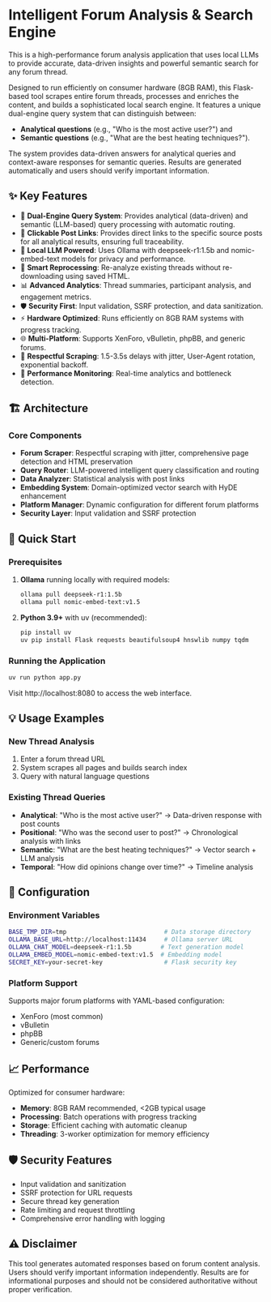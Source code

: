 # Intelligent Forum Analysis & Search Engine

This is a high-performance forum analysis application that uses local LLMs to provide accurate, data-driven insights and powerful semantic search for any forum thread.

Designed to run efficiently on consumer hardware (8GB RAM), this Flask-based tool scrapes entire forum threads, processes and enriches the content, and builds a sophisticated local search engine. It features a unique dual-engine query system that can distinguish between:

- **Analytical questions** (e.g., "Who is the most active user?") and
- **Semantic questions** (e.g., "What are the best heating techniques?").

The system provides data-driven answers for analytical queries and context-aware responses for semantic queries. Results are generated automatically and users should verify important information.

## ✨ Key Features

- 🎯 **Dual-Engine Query System**: Provides analytical (data-driven) and semantic (LLM-based) query processing with automatic routing.
- 🔗 **Clickable Post Links**: Provides direct links to the specific source posts for all analytical results, ensuring full traceability.
- 🧠 **Local LLM Powered**: Uses Ollama with deepseek-r1:1.5b and nomic-embed-text models for privacy and performance.
- 🔄 **Smart Reprocessing**: Re-analyze existing threads without re-downloading using saved HTML.
- 📊 **Advanced Analytics**: Thread summaries, participant analysis, and engagement metrics.
- 🛡️ **Security First**: Input validation, SSRF protection, and data sanitization.
- ⚡ **Hardware Optimized**: Runs efficiently on 8GB RAM systems with progress tracking.
- 🌐 **Multi-Platform**: Supports XenForo, vBulletin, phpBB, and generic forums.
- 🤝 **Respectful Scraping**: 1.5-3.5s delays with jitter, User-Agent rotation, exponential backoff.
- 🚀 **Performance Monitoring**: Real-time analytics and bottleneck detection.

## 🏗️ Architecture

### Core Components

- **Forum Scraper**: Respectful scraping with jitter, comprehensive page detection and HTML preservation
- **Query Router**: LLM-powered intelligent query classification and routing
- **Data Analyzer**: Statistical analysis with post links
- **Embedding System**: Domain-optimized vector search with HyDE enhancement
- **Platform Manager**: Dynamic configuration for different forum platforms
- **Security Layer**: Input validation and SSRF protection

## 🚀 Quick Start

### Prerequisites

1. **Ollama** running locally with required models:
   ```bash
   ollama pull deepseek-r1:1.5b
   ollama pull nomic-embed-text:v1.5
   ```

2. **Python 3.9+** with uv (recommended):
   ```bash
   pip install uv
   uv pip install Flask requests beautifulsoup4 hnswlib numpy tqdm
   ```

### Running the Application

```bash
uv run python app.py
```

Visit http://localhost:8080 to access the web interface.

## 💡 Usage Examples

### New Thread Analysis
1. Enter a forum thread URL
2. System scrapes all pages and builds search index
3. Query with natural language questions

### Existing Thread Queries
- **Analytical**: "Who is the most active user?" → Data-driven response with post counts
- **Positional**: "Who was the second user to post?" → Chronological analysis with links
- **Semantic**: "What are the best heating techniques?" → Vector search + LLM analysis
- **Temporal**: "How did opinions change over time?" → Timeline analysis

## 🔧 Configuration

### Environment Variables
```bash
BASE_TMP_DIR=tmp                           # Data storage directory
OLLAMA_BASE_URL=http://localhost:11434     # Ollama server URL
OLLAMA_CHAT_MODEL=deepseek-r1:1.5b        # Text generation model
OLLAMA_EMBED_MODEL=nomic-embed-text:v1.5  # Embedding model
SECRET_KEY=your-secret-key                 # Flask security key
```

### Platform Support
Supports major forum platforms with YAML-based configuration:
- XenForo (most common)
- vBulletin 
- phpBB
- Generic/custom forums

## 📈 Performance

Optimized for consumer hardware:
- **Memory**: 8GB RAM recommended, <2GB typical usage
- **Processing**: Batch operations with progress tracking
- **Storage**: Efficient caching with automatic cleanup
- **Threading**: 3-worker optimization for memory efficiency

## 🛡️ Security Features

- Input validation and sanitization
- SSRF protection for URL requests
- Secure thread key generation
- Rate limiting and request throttling
- Comprehensive error handling with logging

## ⚠️ Disclaimer

This tool generates automated responses based on forum content analysis. Users should verify important information independently. Results are for informational purposes and should not be considered authoritative without proper verification.
